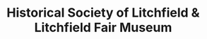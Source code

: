 ---
layout: repo
title: "Historical Society of Litchfield & Litchfield Fair Museum"
id: 2889
permalink: repos/2889/
---